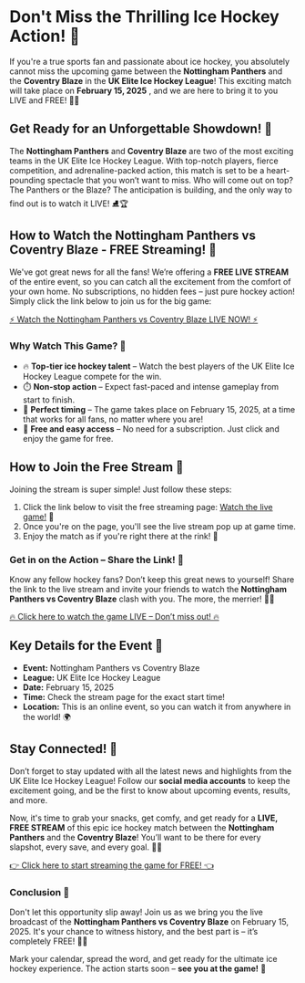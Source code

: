 # Don't Miss the Thrilling Ice Hockey Action! 🎉

If you're a true sports fan and passionate about ice hockey, you absolutely cannot miss the upcoming game between the **Nottingham Panthers** and the **Coventry Blaze** in the **UK Elite Ice Hockey League**! This exciting match will take place on **February 15, 2025** , and we are here to bring it to you LIVE and FREE! 🏒🔥

## Get Ready for an Unforgettable Showdown! 🎯

The **Nottingham Panthers** and **Coventry Blaze** are two of the most exciting teams in the UK Elite Ice Hockey League. With top-notch players, fierce competition, and adrenaline-packed action, this match is set to be a heart-pounding spectacle that you won’t want to miss. Who will come out on top? The Panthers or the Blaze? The anticipation is building, and the only way to find out is to watch it LIVE! ⛸️🏆

## How to Watch the Nottingham Panthers vs Coventry Blaze - FREE Streaming! 🎥

We've got great news for all the fans! We’re offering a **FREE LIVE STREAM** of the entire event, so you can catch all the excitement from the comfort of your own home. No subscriptions, no hidden fees – just pure hockey action! Simply click the link below to join us for the big game:

[⚡ Watch the Nottingham Panthers vs Coventry Blaze LIVE NOW! ⚡](https://tinyurl.com/livestreamfreeo?st=Nottingham+Panthers+vs+Coventry+Blaze&si=ghc)

### Why Watch This Game? 📣

- 🔥 **Top-tier ice hockey talent** – Watch the best players of the UK Elite Ice Hockey League compete for the win.
- ⏱️ **Non-stop action** – Expect fast-paced and intense gameplay from start to finish.
- 📅 **Perfect timing** – The game takes place on February 15, 2025, at a time that works for all fans, no matter where you are!
- 🎥 **Free and easy access** – No need for a subscription. Just click and enjoy the game for free.

## How to Join the Free Stream 📲

Joining the stream is super simple! Just follow these steps:

1. Click the link below to visit the free streaming page: [Watch the live game!](https://tinyurl.com/livestreamfreeo?st=Nottingham+Panthers+vs+Coventry+Blaze&si=ghc) 🎉
2. Once you're on the page, you'll see the live stream pop up at game time.
3. Enjoy the match as if you're right there at the rink! 🏒

### Get in on the Action – Share the Link! 🔗

Know any fellow hockey fans? Don’t keep this great news to yourself! Share the link to the live stream and invite your friends to watch the **Nottingham Panthers vs Coventry Blaze** clash with you. The more, the merrier! 📲🎉

[🔥 Click here to watch the game LIVE – Don’t miss out! 🔥](https://tinyurl.com/livestreamfreeo?st=Nottingham+Panthers+vs+Coventry+Blaze&si=ghc)

## Key Details for the Event 📅

- **Event:** Nottingham Panthers vs Coventry Blaze
- **League:** UK Elite Ice Hockey League
- **Date:** February 15, 2025
- **Time:** Check the stream page for the exact start time!
- **Location:** This is an online event, so you can watch it from anywhere in the world! 🌍

## Stay Connected! 📱

Don’t forget to stay updated with all the latest news and highlights from the UK Elite Ice Hockey League! Follow our **social media accounts** to keep the excitement going, and be the first to know about upcoming events, results, and more.

Now, it's time to grab your snacks, get comfy, and get ready for a **LIVE, FREE STREAM** of this epic ice hockey match between the **Nottingham Panthers** and the **Coventry Blaze**! You’ll want to be there for every slapshot, every save, and every goal. 🏒🎯

[👉 Click here to start streaming the game for FREE! 👈](https://tinyurl.com/livestreamfreeo?st=Nottingham+Panthers+vs+Coventry+Blaze&si=ghc)

### Conclusion 🌟

Don't let this opportunity slip away! Join us as we bring you the live broadcast of the **Nottingham Panthers vs Coventry Blaze** on February 15, 2025. It's your chance to witness history, and the best part is – it’s completely FREE! 🎥🏒

Mark your calendar, spread the word, and get ready for the ultimate ice hockey experience. The action starts soon – **see you at the game!** 🙌

